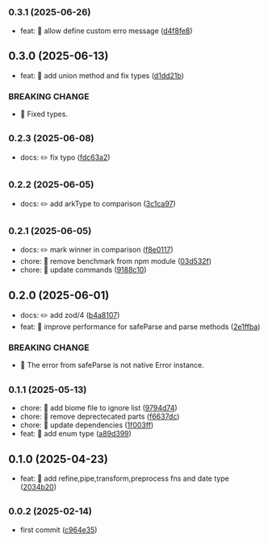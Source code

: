 ## <small>0.3.1 (2025-06-26)</small>

* feat: 🎸 allow define custom erro message ([d4f8fe8](https://github.com/mjancarik/esmj-schema/commit/d4f8fe8))



## 0.3.0 (2025-06-13)

* feat: 🎸 add union method and fix types ([d1dd21b](https://github.com/mjancarik/esmj-schema/commit/d1dd21b))


### BREAKING CHANGE

* 🧨 Fixed types.


## <small>0.2.3 (2025-06-08)</small>

* docs: ✏️ fix typo ([fdc63a2](https://github.com/mjancarik/esmj-schema/commit/fdc63a2))



## <small>0.2.2 (2025-06-05)</small>

* docs: ✏️ add arkType to comparison ([3c1ca97](https://github.com/mjancarik/esmj-schema/commit/3c1ca97))



## <small>0.2.1 (2025-06-05)</small>

* docs: ✏️ mark winner in comparison ([f8e0117](https://github.com/mjancarik/esmj-schema/commit/f8e0117))
* chore: 🤖 remove  benchmark from npm module ([03d532f](https://github.com/mjancarik/esmj-schema/commit/03d532f))
* chore: 🤖 update commands ([9188c10](https://github.com/mjancarik/esmj-schema/commit/9188c10))



## 0.2.0 (2025-06-01)

* docs: ✏️ add zod/4 ([b4a8107](https://github.com/mjancarik/esmj-schema/commit/b4a8107))
* feat: 🎸 improve performance for safeParse and parse methods ([2e1ffba](https://github.com/mjancarik/esmj-schema/commit/2e1ffba))


### BREAKING CHANGE

* 🧨 The error from safeParse is not native Error instance.


## <small>0.1.1 (2025-05-13)</small>

* chore: 🤖 add biome file to ignore list ([9794d74](https://github.com/mjancarik/esmj-schema/commit/9794d74))
* chore: 🤖 remove deprectecated parts ([f6637dc](https://github.com/mjancarik/esmj-schema/commit/f6637dc))
* chore: 🤖 update dependencies ([1f003ff](https://github.com/mjancarik/esmj-schema/commit/1f003ff))
* feat: 🎸 add enum type ([a89d399](https://github.com/mjancarik/esmj-schema/commit/a89d399))



## 0.1.0 (2025-04-23)

* feat: 🎸 add refine,pipe,transform,preprocess fns and date type ([2034b20](https://github.com/mjancarik/esmj-schema/commit/2034b20))



## <small>0.0.2 (2025-02-14)</small>

* first commit ([c964e35](https://github.com/mjancarik/esmj-schema/commit/c964e35))




